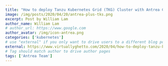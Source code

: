 ```yaml
---
title: "How to deploy Tanzu Kubernetes Grid (TKG) Cluster with Antrea CNI"
image: /img/posts/2020/04/20/antrea-plus-tks.png
excerpt: Post by William Lam
author_name: William Lam
# author_url: https://www.google.com
author_avatar: /img/icon-antrea.png
categories: ['kubernetes']
# use "external" if you only want to drive users to a different blog post that lives outside this site.
external: https://www.virtuallyghetto.com/2020/04/how-to-deploy-tanzu-kubernetes-grid-tkg-cluster-with-antrea-cni.html
# Tag should match author to drive author pages
tags: ['Antrea Team']
---
```

